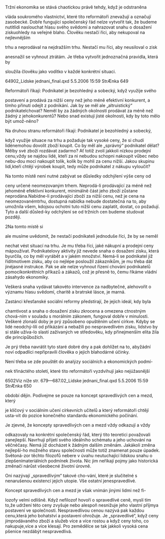 
Tržní ekonomika se stává chaotickou právě tehdy, když je odstraněna

vláda soukromého vlastnictví, které tito reformátoři znevažují a označují zasobecké. Dobře fungující společenský řád nelze vytvořit tak, že budeme nutitlidi naslouchat hlasu svého svědomí a nahrazovat snahu o dosažení ziskuohledy na veřejné blaho. Člověku nestačí říci, aby nekupoval na nejlevnějším

trhu a neprodával na nejdražším trhu. Nestačí mu říci, aby neusiloval o zisk

anesnažil se vyhnout ztrátám. Je třeba vytvořit jednoznačná pravidla, která by

sloužila člověku jako vodítko v každé konkrétní situaci.

64902_Lidske jednani_final.qxd 5.5.2006 15:59 StrÆnka 649

Reformátoři říkají: Podnikatel je bezohledný a sobecký, když využije svého

postavení a prodává za nižší ceny než jeho méně efektivní konkurent, a tímho přinutí odejít z podnikání. Jak by se měl ale „altruistický“ podnikatelchovat? Neměl by za žádných okolností prodávat za méně než žádný z jehokonkurentů? Nebo snad existují jisté okolnosti, kdy by toto mělo být umož-něno?

Na druhou stranu reformátoři říkají: Podnikatel je bezohledný a sobecký,

když využije situace na trhu a požaduje tak vysoké ceny, že si chudí lidénemohou dovolit zboží koupit. Co by měl ale „správný“ podnikatel dělat? Mělby své zboží rozdávat zadarmo? Ať totiž zvolí jakkoli nízkou prodejní cenu,vždy se najdou lidé, kteří za ni nebudou schopni nakoupit vůbec nebo nebu-dou moci nakoupit tolik, kolik by mohli za cenu nižší. Jakou skupinu lidí,kteří chtějí výrobek koupit, tedy může podnikatel z nákupu vyloučit?

Na tomto místě není nutné zabývat se důsledky odchýlení výše ceny od

ceny určené neomezovaným trhem. Neprodá-li prodávající za méně než jehoméně efektivní konkurent, minimálně část jeho zboží zůstane neprodána.Nabídne-li prodávající zboží za nižší cenu, než je cena na neomezovanémtrhu, dostupná nabídka nebude dostatečná na to, aby umožnila všem, kdojsou ochotni tuto nižší cenu zaplatit, dostat, co požadují. Tyto a další důsled-ky odchýlení se od tržních cen budeme studovat později.

2Na tomto místě si

ale musíme uvědomit, že nestačí podnikateli jednoduše říci, že by se neměl

nechat vést situací na trhu. Je mu třeba říci, jaké nákupní a prodejní ceny mápoužívat. Podnikatelovy aktivity již nevede snaha o dosažení zisku, která byurčila, co by měl vyrábět a v jakém množství. Nemá-li se podnikatel již říditmotivem zisku, aby co nejlépe posloužil zákazníkům, je mu třeba dát jinéjasné instrukce. Pak se ale nelze vyhnout řízení chování podnikatelů pomocíkonkrétních příkazů a zákazů, což je přesně to, čemu říkáme vládní zásahydo ekonomiky.

Veškerá snaha vydávat takovéto intervence za nadbytečné, alehovořit o významu hlasu svědomí, charitě a bratrské lásce, je marná.

Zastánci křesťanské sociální reformy předstírají, že jejich ideál, kdy byla

chamtivost a snaha o dosažení zisku zkrocena a omezena ctnostným chová-ním v souladu s morálním zákonem, fungoval dobře v minulosti. Veškeré zlonaší doby je prý způsobeno opuštěním učení církve. Kdyby se lidé neodchý-lili od přikázání a nebažili po nespravedlivém zisku, lidstvo by si stále užíva-lo slastí zažívaných ve středověku, kdy přinejmenším elita žila dle principůbožích.

Je prý třeba navrátit tyto staré dobré dny a pak dohlížet na to, abyžádní noví odpadlíci nepřipravili člověka o jejich blahodárné účinky.

Není třeba se zde pouštět do analýzy sociálních a ekonomických podmí-

nek třináctého století, které tito reformátoři vyzdvihují jako nejúžasnější

6502Viz níže str. 679—687.02_Lidske jednani_final.qxd 5.5.2006 15:59 StrÆnka 650

období dějin. Podívejme se pouze na koncept spravedlivých cen a mezd, který

je klíčový v sociálním učení církevních učitelů a který reformátoři chtějí usta-vit do pozice konečného standardu ekonomického počínání.

Je zjevné, že koncepty spravedlivých cen a mezd vždy odkazují a vždy

odkazovaly na konkrétní společenský řád, který tito teoretici považovali zanejlepší. Navrhují přijetí svého ideálního schématu a jeho uchování na věčnéčasy. Nemá již docházet k žádným dalším změnám. Jakákoli změna nejlepší-ho možného stavu společnosti může totiž znamenat pouze úpadek. Světoná-zor těchto filozofů nebere v úvahu neutuchající lidskou snahu o zlepšenímateriálních podmínek života. Nic jim neříkají pojmy jako historická změnači nárůst všeobecné životní úrovně.

Oni nazývají „spravedlivým“ takové cho-vání, které je slučitelné s nenarušenou existencí jejich utopie. Vše ostatní jenespravedlivé.

Koncept spravedlivých cen a mezd je však vnímán jinými lidmi než fi-

lozofy velmi odlišně. Když nefilozof hovoří o spravedlivé ceně, myslí tím to,že udržení této ceny zvyšuje nebo alespoň nesnižuje jeho vlastní příjmya postavení ve společnosti. Nespravedlivou cenou nazývá pak každou cenu,která jeho bohatství a postavení ohrožuje. Je „spravedlivé“, když ceny jímprodávaného zboží a služeb více a více rostou a když ceny toho, co nakupuje,více a více klesají. Pro zemědělce se tak jakkoli vysoká cena pšenice nezdábýt nespravedlivá.
